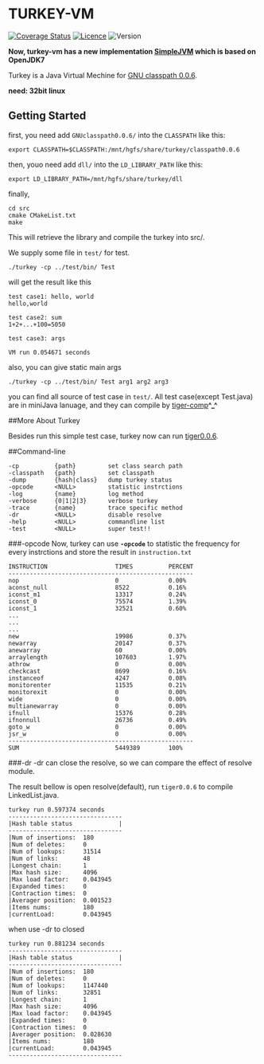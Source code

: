 TURKEY-VM
=================


[![Coverage Status](https://coveralls.io/repos/qc1iu/turkeyVM/badge.svg?branch=master&service=github)](https://coveralls.io/github/qc1iu/turkeyVM?branch=master)
[![Licence](http://img.shields.io/badge/Licence-MIT-brightgreen.svg)](LICENSE)
![Version](https://img.shields.io/badge/version-0.1.1-blue.svg)

**Now, turkey-vm has a new implementation [SimpleJVM](https://github.com/simpleJVM/simpleJVM) which is based on OpenJDK7**

Turkey is a Java Virtual Mechine for [GNU classpath 0.0.6](http://savannah.gnu.org/forum/forum.php?forum_id=2466).

**need: 32bit linux**

## Getting Started
first, you need add `GNUclasspath0.0.6/` into the `CLASSPATH` like this:

	export CLASSPATH=$CLASSPATH:/mnt/hgfs/share/turkey/classpath0.0.6

then, youo need add `dll/` into the `LD_LIBRARY_PATH` like this:

	export LD_LIBRARY_PATH=/mnt/hgfs/share/turkey/dll

finally, 

	cd src
	cmake CMakeList.txt
	make

This will retrieve the library and compile the turkey into src/.


We supply some file in `test/` for test.

	./turkey -cp ../test/bin/ Test

will get the result like this

	test case1: hello, world
	hello,world

	test case2: sum
	1+2+...+100=5050

	test case3: args

	VM run 0.054671 seconds

also, you can give static main args 

	./turkey -cp ../test/bin/ Test arg1 arg2 arg3


you can find all source of test case in `test/`. All test case(except Test.java) are in miniJava lanuage, and they can compile by [tiger-comp](https://github.com/qc1iu/tiger-comp#tiger)**^_^**

##More About Turkey

Besides run this simple test case, turkey now can run  [tiger0.0.6](https://github.com/qc1iu/tiger0.0.6).

	

##Command-line

	-cp          {path}         set class search path
	-classpath   {path}         set classpath
	-dump        {hash|class}   dump turkey status
	-opcode      <NULL>         statistic instrctions
	-log         {name}         log method
	-verbose     {0|1|2|3}      verbose turkey
	-trace       {name}         trace specific method
	-dr          <NULL>         disable resolve
	-help        <NULL>         commandline list
	-test        <NULL>         super test!!



###-opcode
Now, turkey can use **`-opcode`** to statistic the frequency for every instrctions and store the result in `instruction.txt`

	INSTRUCTION                   TIMES          PERCENT
	----------------------------------------------------
	nop                           0              0.00%
	aconst_null                   8522           0.16%
	iconst_m1                     13317          0.24%
	iconst_0                      75574          1.39%
	iconst_1                      32521          0.60%
	...
	...
	...
	new                           19986          0.37%
	newarray                      20147          0.37%
	anewarray                     60             0.00%
	arraylength                   107603         1.97%
	athrow                        0              0.00%
	checkcast                     8699           0.16%
	instanceof                    4247           0.08%
	monitorenter                  11535          0.21%
	monitorexit                   0              0.00%
	wide                          0              0.00%
	multianewarray                0              0.00%
	ifnull                        15376          0.28%
	ifnonnull                     26736          0.49%
	goto_w                        0              0.00%
	jsr_w                         0              0.00%
	----------------------------------------------------
	SUM                           5449389        100%

###-dr
-dr can close the resolve, so we can compare the effect of resolve module.
	
The result bellow is open resolve(default), run `tiger0.0.6` to compile LinkedList.java.

	turkey run 0.597374 seconds
	--------------------------------
	|Hash table status             |
	--------------------------------
	|Num of insertions:  180
	|Num of deletes:     0
	|Num of lookups:     31514
	|Num of links:       48
	|Longest chain:      1
	|Max hash size:      4096
	|Max load factor:    0.043945
	|Expanded times:     0
	|Contraction times:  0
	|Averager position:  0.001523
	|Items nums:         180
	|currentLoad:        0.043945

when use -dr to closed

	turkey run 0.881234 seconds
	--------------------------------
	|Hash table status             |
	--------------------------------
	|Num of insertions:  180
	|Num of deletes:     0
	|Num of lookups:     1147440
	|Num of links:       32851
	|Longest chain:      1
	|Max hash size:      4096
	|Max load factor:    0.043945
	|Expanded times:     0
	|Contraction times:  0
	|Averager position:  0.028630
	|Items nums:         180
	|currentLoad:        0.043945
	--------------------------------
